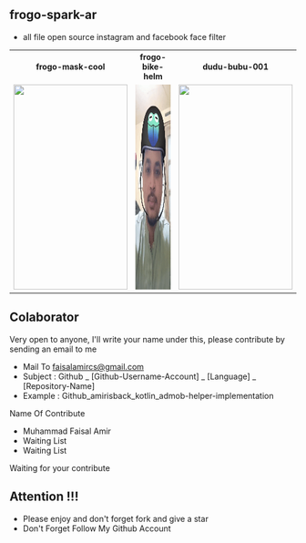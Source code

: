 ## frogo-spark-ar
- all file open source instagram and facebook face filter

<table>
  <tr>
    <th>frogo-mask-cool</th>
    <th>frogo-bike-helm</th>
    <th>dudu-bubu-001</th>
  </tr>
  <tr>
    <td><img width="200px" height="360px" src="frogo-mask/result.gif"></td>
    <td><img width="200px" height="360px" src="frogo-bike-helm/result.gif"></td>
    <td><img width="200px" height="360px" src="dudu-bubu-001/result.gif"></td>
  </tr>
</table>

## Colaborator
Very open to anyone, I'll write your name under this, please contribute by sending an email to me

- Mail To faisalamircs@gmail.com
- Subject : Github _ [Github-Username-Account] _ [Language] _ [Repository-Name]
- Example : Github_amirisback_kotlin_admob-helper-implementation

Name Of Contribute
- Muhammad Faisal Amir
- Waiting List
- Waiting List

Waiting for your contribute

## Attention !!!
- Please enjoy and don't forget fork and give a star
- Don't Forget Follow My Github Account
